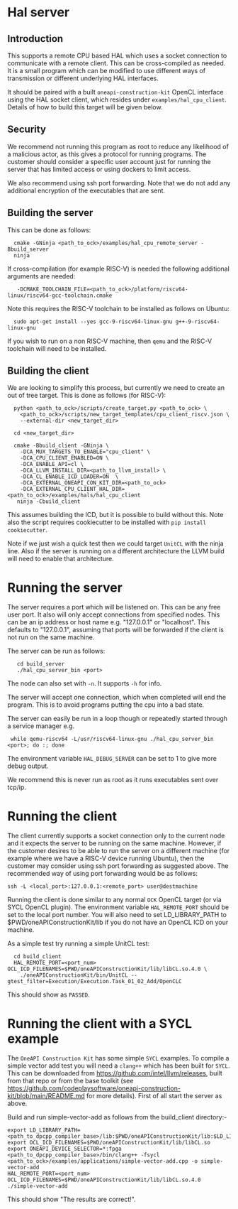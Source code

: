 # Hal server

## Introduction

This supports a remote CPU based HAL which uses a socket connection to
communicate with a remote client. This can be cross-compiled as needed. It is a
small program which can be modified to use different ways of
transmission or different underlying HAL interfaces.

It should be paired with a built `oneapi-construction-kit` OpenCL interface using
the HAL socket client, which resides under `examples/hal_cpu_client`. Details of
how to build this target will be given below.

## Security

We recommend not running this program as root to reduce any likelihood of a
malicious actor, as this gives a protocol for running programs. The customer
should consider a specific user account just for running the server that has
limited access or using dockers to limit access.

We also recommend using ssh port forwarding. Note that we do not add any
additional encryption of the executables that are sent.

## Building the server

This can be done as follows:

```
  cmake -GNinja <path_to_ock>/examples/hal_cpu_remote_server -Bbuild_server
  ninja
```

If cross-compilation (for example RISC-V) is needed the following additional arguments are needed:

```
   -DCMAKE_TOOLCHAIN_FILE=<path_to_ock>/platform/riscv64-linux/riscv64-gcc-toolchain.cmake
```

Note this requires the RISC-V toolchain to be installed as follows on Ubuntu:

```
  sudo apt-get install --yes gcc-9-riscv64-linux-gnu g++-9-riscv64-linux-gnu
```

If you wish to run on a non RISC-V machine, then `qemu` and the RISC-V toolchain will need to be installed.

## Building the client

We are looking to simplify this process, but currently we need to create an out
of tree target. This is done as follows (for RISC-V):

```
  python <path_to_ock>/scripts/create_target.py <path_to_ock> \
    <path_to_ock>/scripts/new_target_templates/cpu_client_riscv.json \
    --external-dir <new_target_dir>

  cd <new_target_dir>

  cmake -Bbuild_client -GNinja \
    -DCA_MUX_TARGETS_TO_ENABLE="cpu_client" \
    -DCA_CPU_CLIENT_ENABLED=ON \
    -DCA_ENABLE_API=cl \
    -DCA_LLVM_INSTALL_DIR=<path_to_llvm_install> \
    -DCA_CL_ENABLE_ICD_LOADER=ON  \
    -DCA_EXTERNAL_ONEAPI_CON_KIT_DIR=<path_to_ock> 
    -DCA_EXTERNAL_CPU_CLIENT_HAL_DIR=<path_to_ock>/examples/hals/hal_cpu_client
   ninja -Cbuild_client
```

This assumes building the ICD, but it is possible to build without this. Note
also the script requires cookiecutter to be installed with `pip install
cookiecutter`.

Note if we just wish a quick test then we could target `UnitCL` with the ninja
line. Also if the server is running on a different architecture the LLVM build
will need to enable that architecture.

# Running the server

The server requires a port which will be listened on. This can be any free user
port. It also will only accept connections from specified nodes. This can be an
ip address or host name e.g. "127.0.0.1" or "localhost". This defaults to
"127.0.0.1", assuming that ports will be forwarded if the client is not run on
the same machine.

The server can be run as follows:

```
   cd build_server
   ./hal_cpu_server_bin <port>
```
The node can also set with `-n`. It supports `-h` for info.

The server will accept one connection, which when completed will end the
program. This is to avoid programs putting the cpu into a bad state.

The server can easily be run in a loop though or repeatedly started through a service manager e.g.

```
 while qemu-riscv64 -L/usr/riscv64-linux-gnu ./hal_cpu_server_bin <port>; do :; done
```

The environment variable `HAL_DEBUG_SERVER` can be set to 1 to give more debug output.

We recommend this is never run as root as it runs executables sent over tcp/ip.

# Running the client

The client currently supports a socket connection only to the current node and
it expects the server to be running on the same machine. However, if the
customer desires to be able to run the server on a different machine (for
example where we have a RISC-V device running Ubuntu), then the customer may
consider using ssh port forwarding as suggested above. The recommended way of
using port forwarding would be as follows:

```
ssh -L <local_port>:127.0.0.1:<remote_port> user@destmachine
```

Running the client is done similar to any normal `OCK` OpenCL target (or via
SYCL OpenCL plugin). The environment variable `HAL_REMOTE_PORT` should be set to
the local port number. You will also need to set LD_LIBRARY_PATH to
$PWD/oneAPIConstructionKit/lib if you do not have an OpenCL ICD on your machine.

As a simple test try running a simple UnitCL test:

```
  cd build_client
  HAL_REMOTE_PORT=<port_num> OCL_ICD_FILENAMES=$PWD/oneAPIConstructionKit/lib/libCL.so.4.0 \
    ./oneAPIConstructionKit/bin/UnitCL --gtest_filter=Execution/Execution.Task_01_02_Add/OpenCLC
```
This should show as `PASSED`.

# Running the client with a SYCL example

The `OneAPI Construction Kit` has some simple `SYCL` examples. To compile a
simple vector add test you will need a `clang++` which has been built for
`SYCL`. This can be downloaded from https://github.com/intel/llvm/releases,
built from that repo or from the base toolkit (see
https://github.com/codeplaysoftware/oneapi-construction-kit/blob/main/README.md
for more details). First of all start the server as above.

Build and run simple-vector-add as follows from the build_client directory:-

```
export LD_LIBRARY_PATH=<path_to_dpcpp_compiler_base>/lib:$PWD/oneAPIConstructionKit/lib:$LD_LIBRARY_PATH
export OCL_ICD_FILENAMES=$PWD/oneAPIConstructionKit/lib/libCL.so
export ONEAPI_DEVICE_SELECTOR=*:fpga
<path_to_dpcpp_compiler_base>/bin/clang++ -fsycl <path_to_ock>/examples/applications/simple-vector-add.cpp -o simple-vector-add
HAL_REMOTE_PORT=<port_num> OCL_ICD_FILENAMES=$PWD/oneAPIConstructionKit/lib/libCL.so.4.0 ./simple-vector-add
```

This should show "The results are correct!".
